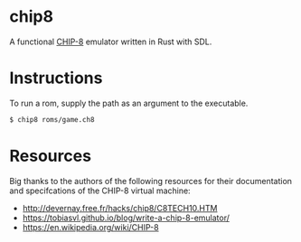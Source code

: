 # chip8
A functional [CHIP-8](https://en.wikipedia.org/wiki/CHIP-8) emulator written in Rust with SDL.

# Instructions
To run a rom, supply the path as an argument to the executable.
```bash
$ chip8 roms/game.ch8
```
# Resources
Big thanks to the authors of the following resources for their documentation and specifcations of the CHIP-8 virtual machine:
* http://devernay.free.fr/hacks/chip8/C8TECH10.HTM
* https://tobiasvl.github.io/blog/write-a-chip-8-emulator/
* https://en.wikipedia.org/wiki/CHIP-8
